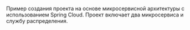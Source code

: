 Пример создания проекта на основе микросервисной архитектуры с использованием Spring Cloud. 
Проект включает два микросервиса и службу распределения.
